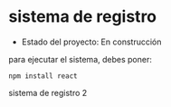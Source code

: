 <h1> sistema de registro </h1>

- Estado del proyecto: En construcción
  
para ejecutar el sistema, debes poner:

 ```npm install react```
 
sistema de registro 2
